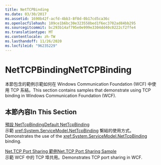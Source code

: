 ```yaml
---
title: NetTCPBinding
ms.date: 03/30/2017
ms.assetid: 1690b42f-acfd-4bb3-8f0d-0b17cd5ca36c
ms.openlocfilehash: 109ce1b6bc30e323558bed1f6ec3702ad84bb295
ms.sourcegitcommit: bc293b14af795e0e999e3304dd40c0222cf2ffe4
ms.translationtype: MT
ms.contentlocale: zh-TW
ms.lasthandoff: 11/26/2020
ms.locfileid: "96235229"
---
```

# <a name="nettcpbinding"></a><span data-ttu-id="0d0bb-102">NetTCPBinding</span><span class="sxs-lookup"><span data-stu-id="0d0bb-102">NetTCPBinding</span></span>

<span data-ttu-id="0d0bb-103">本節包含的範例示範如何在 Windows Communication Foundation (WCF) 中使用 TCP 系結。</span><span class="sxs-lookup"><span data-stu-id="0d0bb-103">This section contains samples that demonstrate using TCP binding in Windows Communication Foundation (WCF).</span></span>  
  
## <a name="in-this-section"></a><span data-ttu-id="0d0bb-104">本節內容</span><span class="sxs-lookup"><span data-stu-id="0d0bb-104">In This Section</span></span>  

 [<span data-ttu-id="0d0bb-105">預設 NetTcpBinding</span><span class="sxs-lookup"><span data-stu-id="0d0bb-105">Default NetTcpBinding</span></span>](default-nettcpbinding.md)  
 <span data-ttu-id="0d0bb-106">示範 <xref:System.ServiceModel.NetTcpBinding> 繫結的使用方式。</span><span class="sxs-lookup"><span data-stu-id="0d0bb-106">Demonstrates the use of the <xref:System.ServiceModel.NetTcpBinding> binding.</span></span>  
  
 [<span data-ttu-id="0d0bb-107">Net.TCP Port Sharing 範例</span><span class="sxs-lookup"><span data-stu-id="0d0bb-107">Net.TCP Port Sharing Sample</span></span>](net-tcp-port-sharing-sample.md)  
 <span data-ttu-id="0d0bb-108">示範 WCF 中的 TCP 埠共用。</span><span class="sxs-lookup"><span data-stu-id="0d0bb-108">Demonstrates TCP port sharing in WCF.</span></span>
